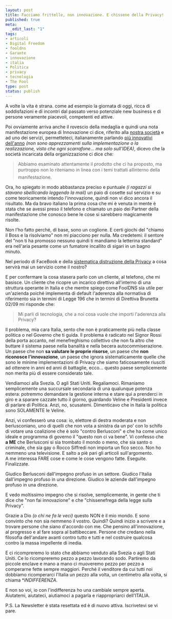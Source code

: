 ```yaml
--- 
layout: post
title: Facciamo frittelle, non innovazione. E chissene della Privacy!
published: true
meta: 
  _edit_last: "1"
tags: 
- articoli
- Digital Freedom
- fooldns
- Garante
- innovazione
- italia
- Politica
- privacy
- tecnologia
- The Fool
type: post
status: publish
---
```

A volte la vita è strana. come ad esempio la giornata di oggi, ricca di soddisfazioni e di incontri dal passato verso potenziale new business e di persone veramente piacevoli, competenti ed attive.  
  
Poi ovviamente arriva anche il rovescio della medaglia e quindi una nota manifestazione europea di Innovazione ci dice, riferito alla [nostra società][1] e ad uno dei servizi, permetteteci, italianamente parlando [più innovativi dell'anno][2] *(non sono apprezzamenti sulla implementazione o la realizzazione, visto che ogni scarrafone... ma solo sull'IDEA)*, dicevo che la società incaricata della organizzazione ci dice che:  
  
> Abbiamo esaminato attentamente il prodotto che ci ha proposto, ma purtroppo non lo riteniamo in linea con i temi trattati allinterno della manifestazione.  
  
Ora, ho spiegato in modo abbastanza preciso e puntuale *(i ragazzi si stavano sbellicando leggendo la mail)* un paio di cosette sul servizio e su come teoricamente intendo l'innovazione, quindi non vi dico ancora il risultato. Ma da bravo italiano la prima cosa che mi è venuta in mente è stata che se avessi preso il telefono e chiamato un paio dei Partner della manifestazione che conosco bene le cose si sarebbero magicamente risolte.  
  
Non l'ho fatto perché, di base, sono un coglione. E certi giochi del "chiamo il Boss e la risolviamo" non mi piacciono per nulla. Ma credetemi: il sentore del "non ti ha promosso nessuno quindi ti mandiamo la letterina standard" era nell'aria pesante come un fumatore incallito di sigari in un bagno minuto.  
  
Nel periodo di FaceBook e della [sistematica distruzione della Privacy][3] a cosa servirà mai un servizio come il nostro?  
  
E per confermare la cosa stasera parlo con un cliente, al telefono, che mi basisce. Un cliente che ricopre un incarico direttivo all'interno di una struttura operante in Italia e che mentre spiego come FoolDNS sia utile per un'azienda poiché implementa di default l'aderenza alla normativa di riferimento sia in termini di Legge 196 che in termini di Direttiva Brunetta 02/09 mi risponde che:  
  
> Mi parli di tecnologia, che a noi cosa vuole che importi l'aderenza alla Privacy?  
  
Il problema, mia cara Italia, sento che non è praticamente più nella classe politica o nel Governo che ti guida. Il problema è radicato nel Signor Rossi della porta accanto, nel menefreghismo collettivo che non fa altro che buttare il sistema paese nella banalità e nella becera autocommiserazione.  
Un paese che non **sa valutare le proprie risorse**, un paese che **non riconosce l'innovazione**, un paese che ignora sistematicamente quelle che sono le minime implementazioni di Privacy che siamo faticosamente riusciti ad ottenere in anni ed anni di battaglie, ecco... questo paese semplicemente non merita più di essere considerato tale.  
  
Vendiamoci alla Svezia. O agli Stati Uniti. Regaliamoci. Rimaniamo semplicemente una succursale secondaria di una qualunque potenza estera: potremmo demandare la gestione interna e stare qui a prenderci in giro e a sparare cazzate tutto il giorno, guardando Veline e Presidenti invece di parlare di Politica. Anzi, no, scusatemi. Dimenticavo che in Italia la politica sono SOLAMENTE le Veline.  
  
Anzi, vi confesserò una cosa: io, elettore di destra moderata e non berlusconiano, uno di quelli che non vota a sinistra da un po' con lo schifo di votare una coalizione che è solo "contro Berlusconi" e che ha come unico ideale e programma di governo il "questo non ci va bene". Vi confesso che **a ME** che Berlusconi si sia trombato il mondo o meno, che sia santo o criminale, che sia gay o Rocco Siffredi non importa un fico secco. Non ho nemmeno una televisione. E salto a piè pari gli articoli sull'argomento.  
A me interessa FARE cose e come le cose vengono fatte. Eseguite. Finalizzate.  
  
Giudico Berlusconi dall'impegno profuso in un settore. Giudico l'Italia dall'impegno profuso in una direzione. Giudico le aziende dall'impegno profuso in una direzione.  
  
E vedo moltissimo impegno che si risolve, semplicemente, in gente che ti dice che "non fai innovazione" e che "chissenefrega della legge sulla Privacy".  
  
Grazie a Dio *(o chi ne fa le veci)* questo NON è il mio mondo. E sono convinto che non sia nemmeno il vostro. Quindi? Quindi inizio a scrivere e a trovare persone che siano d'accordo con me. Che pensino all'innovazione, al progresso e al fare sopra al battibeccare. Persone che credano nella filosofia dell'andare avanti contro tutto e tutti e nel costruire qualcosa contro la massa impellente di inedia.  
  
E ci ricompreremo lo stato che abbiamo venduto alla Svezia o agli Stati Uniti. Ce lo ricompreremo pezzo a pezzo lavorando sodo. Partiremo da piccole enclave e mano a mano ci muoveremo pezzo per pezzo a comperarne fette sempre maggiori. Perché il venditore da cui tutti noi dobbiamo ricomperarci l'Italia un pezzo alla volta, un centimetro alla volta, si chiama **INDIFFERENZA*.  
  
E non so voi, io con l'indifferenza ho una cambiale sempre aperta. Aiutatemi, aiutateci, aiutiamoci a pagarla e riappropriarci dell'ITALIA.  
  
P.S. La Newsletter è stata resettata ed è di nuovo attiva. Iscrivetevi se vi pare.

[1]: http://thefool.it
[2]: http://fooldns.com
[3]: http://www.i-dome.com/flash-news/pagina.phtml?_id_articolo=12719-Oltre-400-segnalazioni-al-Garante-della-Privacy.html 

